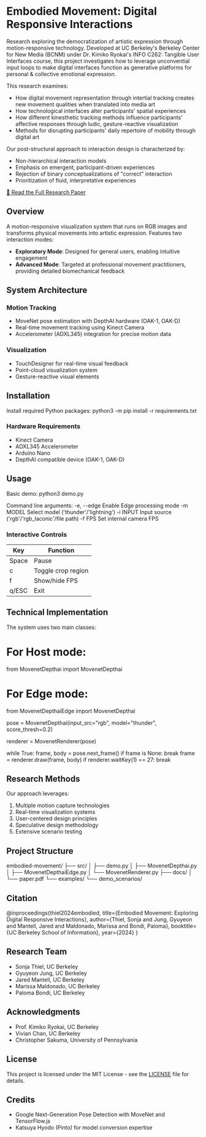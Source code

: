 # Embodied Movement: Digital Responsive Interactions

Research exploring the democratization of artistic expression through motion-responsive technology. Developed at UC Berkeley's Berkeley Center for New Media (BCNM) under Dr. Kimiko Ryokai's INFO C262: Tangible User Interfaces course, this project investigates how to leverage unconvential input loops to make digital interfaces function as generative platforms for personal & collective emotional expression.

This research examines:
- How digital movement representation through intertial tracking creates new movement qualities when translated into media art
- How technological interfaces alter participants' spatial experiences
- How different kinesthetic tracking methods influence participants' affective responses through ludic, gesture-reactive visualization
- Methods for disrupting participants' daily repertoire of mobility through digital art

Our post-structural approach to interaction design is characterized by:
- Non-hierarchical interaction models
- Emphasis on emergent, participant-driven experiences
- Rejection of binary conceptualizations of "correct" interaction
- Prioritization of fluid, interpretative experiences

[📄 Read the Full Research Paper](https://github.com/jaredmantell/IntertialInterface/blob/main/Final%20Paper_Embodied%20Movement_Exploring%20Digital%20Responsive%20Interactions_Fall%202024_0.1-1.pdf)

## Overview

A motion-responsive visualization system that runs on RGB images and transforms physical movements into artistic expression. Features two interaction modes:
- **Exploratory Mode**: Designed for general users, enabling intuitive engagement
- **Advanced Mode**: Targeted at professional movement practitioners, providing detailed biomechanical feedback

## System Architecture

### Motion Tracking
- MoveNet pose estimation with DepthAI hardware (OAK-1, OAK-D)
- Real-time movement tracking using Kinect Camera 
- Accelerometer (ADXL345) integration for precise motion data

### Visualization
- TouchDesigner for real-time visual feedback
- Point-cloud visualization system
- Gesture-reactive visual elements

## Installation

Install required Python packages:
python3 -m pip install -r requirements.txt

### Hardware Requirements
- Kinect Camera
- ADXL345 Accelerometer
- Arduino Nano
- DepthAI compatible device (OAK-1, OAK-D)

## Usage

Basic demo:
python3 demo.py

Command line arguments:
-e, --edge            Enable Edge processing mode
-m MODEL             Select model ('thunder'/'lightning')
-i INPUT             Input source ('rgb'/'rgb_laconic'/file path)
-f FPS               Set internal camera FPS

### Interactive Controls
| Key    | Function                |
|--------|------------------------|
| Space  | Pause                  |
| c      | Toggle crop region     |
| f      | Show/hide FPS         |
| q/ESC  | Exit                  |

## Technical Implementation

The system uses two main classes:

# For Host mode:
from MovenetDepthai import MovenetDepthai
# For Edge mode:
from MovenetDepthaiEdge import MovenetDepthai

pose = MovenetDepthai(input_src="rgb", 
                     model="thunder",    
                     score_thresh=0.2)

renderer = MovenetRenderer(pose)

while True:
    frame, body = pose.next_frame()
    if frame is None: break
    frame = renderer.draw(frame, body)
    if renderer.waitKey(1) == 27:
        break

## Research Methods

Our approach leverages:

1. Multiple motion capture technologies
2. Real-time visualization systems
3. User-centered design principles
4. Speculative design methodology
5. Extensive scenario testing

## Project Structure
embodied-movement/
├── src/
│   ├── demo.py
│   ├── MovenetDepthai.py
│   ├── MovenetDepthaiEdge.py
│   └── MovenetRenderer.py
├── docs/
│   └── paper.pdf
└── examples/
    └── demo_scenarios/

## Citation

@inproceedings{thiel2024embodied,
  title={Embodied Movement: Exploring Digital Responsive Interactions},
  author={Thiel, Sonja and Jung, Gyuyeon and Mantell, Jared and Maldonado, Marissa and Bondi, Paloma},
  booktitle={UC Berkeley School of Information},
  year={2024}
}

## Research Team
- Sonja Thiel, UC Berkeley
- Gyuyeon Jung, UC Berkeley
- Jared Mantell, UC Berkeley
- Marissa Maldonado, UC Berkeley
- Paloma Bondi, UC Berkeley

## Acknowledgments
- Prof. Kimiko Ryokai, UC Berkeley
- Vivian Chan, UC Berkeley 
- Christopher Sakuma, University of Pennsylvania

## License
This project is licensed under the MIT License - see the [LICENSE](LICENSE) file for details.

## Credits
- Google Next-Generation Pose Detection with MoveNet and TensorFlow.js
- Katsuya Hyodo (Pinto) for model conversion expertise

